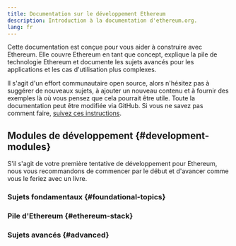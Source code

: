 ```yaml
---
title: Documentation sur le développement Ethereum
description: Introduction à la documentation d'ethereum.org.
lang: fr
---
```


Cette documentation est conçue pour vous aider à construire avec Ethereum. Elle couvre Ethereum en tant que concept, explique la pile de technologie Ethereum et documente les sujets avancés pour les applications et les cas d'utilisation plus complexes.

Il s'agit d'un effort communautaire open source, alors n'hésitez pas à suggérer de nouveaux sujets, à ajouter un nouveau contenu et à fournir des exemples là où vous pensez que cela pourrait être utile. Toute la documentation peut être modifiée via GitHub. Si vous ne savez pas comment faire, [suivez ces instructions](https://github.com/ethereum/ethereum-org-website/blob/dev/docs/contributing/editing-markdown.md).

## Modules de développement {#development-modules}

S'il s'agit de votre première tentative de développement pour Ethereum, nous vous recommandons de commencer par le début et d'avancer comme vous le feriez avec un livre.

### Sujets fondamentaux {#foundational-topics}

<DeveloperDocsLinks headerId="foundational-topics" />

### Pile d'Ethereum {#ethereum-stack}

<DeveloperDocsLinks headerId="ethereum-stack" />

### Sujets avancés {#advanced}

<DeveloperDocsLinks headerId="advanced" />

